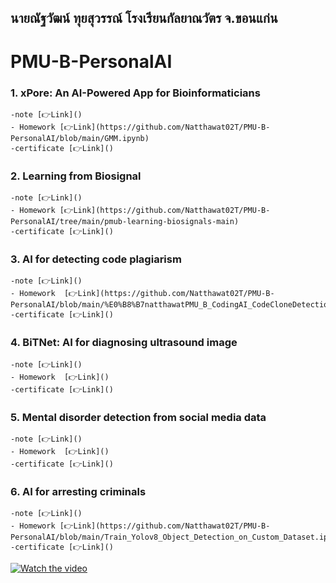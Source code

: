 ## นายณัฐวัฒน์ ทุยสุวรรณ์ โรงเรียนกัลยาณวัตร จ.ขอนแก่น
# PMU-B-PersonalAI
### 1. xPore: An AI-Powered App for Bioinformaticians 
    -note [👉Link]()
    - Homework [👉Link](https://github.com/Natthawat02T/PMU-B-PersonalAI/blob/main/GMM.ipynb)
    -certificate [👉Link]()
### 2. Learning from Biosignal  
    -note [👉Link]()
    - Homework [👉Link](https://github.com/Natthawat02T/PMU-B-PersonalAI/tree/main/pmub-learning-biosignals-main)
    -certificate [👉Link]()
### 3. AI for detecting code plagiarism 
    -note [👉Link]()
    - Homework  [👉Link](https://github.com/Natthawat02T/PMU-B-PersonalAI/blob/main/%E0%B8%B7natthawatPMU_B_CodingAI_CodeCloneDetection_Workshop.ipynb)
    -certificate [👉Link]()
### 4. BiTNet: AI for diagnosing ultrasound image 
    -note [👉Link]()
    - Homework  [👉Link]()
    -certificate [👉Link]()
### 5. Mental disorder detection from social media data 
    -note [👉Link]()
    - Homework  [👉Link]()
    -certificate [👉Link]()
### 6. AI for arresting criminals  
    -note [👉Link]()
    - Homework [👉Link](https://github.com/Natthawat02T/PMU-B-PersonalAI/blob/main/Train_Yolov8_Object_Detection_on_Custom_Dataset.ipynb)
    -certificate [👉Link]()
[![Watch the video](https://img5.pic.in.th/file/secure-sv1/-19a2050190d265603.png)](https://www.youtube.com/watch?v=Ivg7J1hbY5Q)
